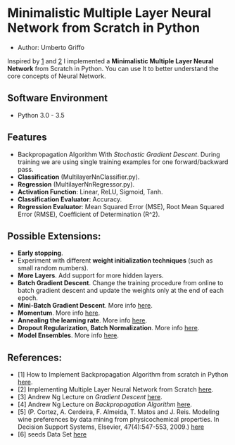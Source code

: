 # Minimalistic Multiple Layer Neural Network from Scratch in Python
* Author: Umberto Griffo

Inspired by [1](https://machinelearningmastery.com/implement-backpropagation-algorithm-scratch-python/) and [2](https://github.com/pangolulu/neural-network-from-scratch) I implemented a **Minimalistic Multiple Layer Neural Network** from Scratch in Python.
You can use It to better understand the core concepts of Neural Network.

## Software Environment
* Python 3.0 - 3.5

## Features
- Backpropagation Algorithm With *Stochastic Gradient Descent*. During training we are using single training examples for one forward/backward pass.
- **Classification** (MultilayerNnClassifier.py).
- **Regression** (MultilayerNnRegressor.py).
- **Activation Function**: Linear, ReLU, Sigmoid, Tanh.
- **Classification Evaluator**: Accuracy.
- **Regression Evaluator**: Mean Squared Error (MSE), Root Mean Squared Error (RMSE), Coefficient of Determination (R^2).

## Possible Extensions:
- **Early stopping**.
- Experiment with different **weight initialization techniques** (such as small random numbers).
- **More Layers**. Add support for more hidden layers.
- **Batch Gradient Descent**. Change the training procedure from online to batch gradient descent 
  and update the weights only at the end of each epoch.
- **Mini-Batch Gradient Descent**. More info [here](http://cs231n.github.io/optimization-1/#gd).
- **Momentum**. More info [here](http://cs231n.github.io/neural-networks-3/#update).
- **Annealing the learning rate**. More info [here](http://cs231n.github.io/neural-networks-3/#anneal).
- **Dropout Regularization**, **Batch Normalization**. More info [here](http://cs231n.github.io/neural-networks-2/).
- **Model Ensembles**. More info [here](http://cs231n.github.io/neural-networks-3/).

## References:
- [1] How to Implement Backpropagation Algorithm from scratch in Python [here](https://machinelearningmastery.com/implement-backpropagation-algorithm-scratch-python/).
- [2] Implementing Multiple Layer Neural Network from Scratch [here](https://github.com/pangolulu/neural-network-from-scratch).
- [3] Andrew Ng Lecture on *Gradient Descent* [here](http://cs229.stanford.edu/notes/cs229-notes1.pdf).
- [4] Andrew Ng Lecture on *Backpropagation Algorithm* [here](http://cs229.stanford.edu/notes/cs229-notes-backprop.pdf).
- [5] (P. Cortez, A. Cerdeira, F. Almeida, T. Matos and J. Reis. 
Modeling wine preferences by data mining from physicochemical properties. In Decision Support Systems, Elsevier, 47(4):547-553, 2009.) [here](https://archive.ics.uci.edu/ml/datasets/wine+quality)
- [6] seeds Data Set [here](http://archive.ics.uci.edu/ml/datasets/seeds)


